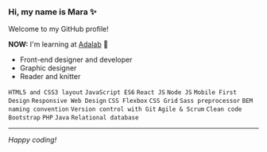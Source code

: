 ### Hi, my name is Mara ✨

Welcome to my GitHub profile!

**NOW:** I'm learning at [Adalab](https://adalab.es/) 💜

- Front-end designer and developer
- Graphic designer
- Reader and knitter

`HTML5 and CSS3 layout` `JavaScript ES6` `React JS` `Node JS` `Mobile First Design` `Responsive Web Design` `CSS Flexbox` `CSS Grid` `Sass preprocessor` `BEM naming convention` `Version control with Git` `Agile & Scrum` `Clean code` `Bootstrap` `PHP` `Java` `Relational database`

---

_Happy coding!_
